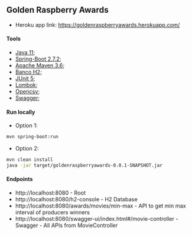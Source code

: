 ## Golden Raspberry Awards
- Heroku app link: https://goldenraspberryawards.herokuapp.com/

#### Tools
- [Java 11](https://docs.oracle.com/en/java/javase/11/);
- [Spring-Boot 2.7.2](https://spring.io/projects/spring-boot);
- [Apache Maven 3.6](https://maven.apache.org/ref/3.6.0/);
- [Banco H2](https://www.h2database.com/html/main.html);
- [JUnit 5](https://junit.org/junit5/);
- [Lombok](https://projectlombok.org/);
- [Opencsv](http://opencsv.sourceforge.net/);
- [Swagger](https://github.com/springfox/springfox#getting-started);

#### Run locally
- Option 1:
```sh
mvn spring-boot:run
```

- Option 2:
```sh
mvn clean install
java -jar target/goldenraspberryawards-0.0.1-SNAPSHOT.jar
```

#### Endpoints
- http://localhost:8080 - Root
- http://localhost:8080/h2-console - H2 Database
- http://localhost:8080/awards/movies/min-max - API to get min max interval of producers winners
- http://localhost:8080/swagger-ui/index.html#/movie-controller - Swagger - All APIs from MovieController